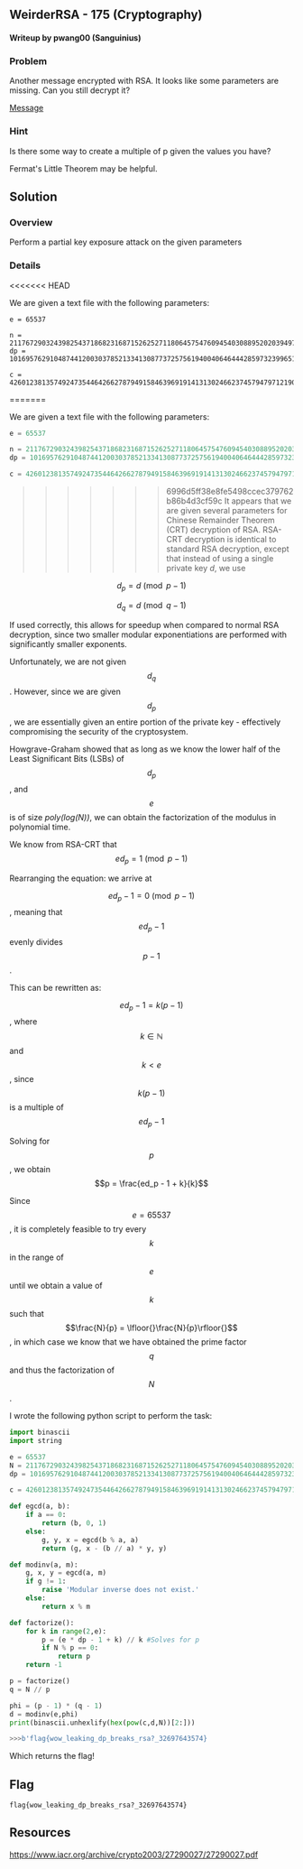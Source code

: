 ## WeirderRSA - 175 (Cryptography)

#### Writeup by pwang00 (Sanguinius)



### Problem

Another message encrypted with RSA. It looks like some parameters are missing. Can you still decrypt it?

[Message](https://webshell2017.picoctf.com/static/7b8498694279da845b09e10587e432b1/clue.txt)

### Hint

Is there some way to create a multiple of p given the values you have?

Fermat's Little Theorem may be helpful.

## Solution

### Overview

Perform a partial key exposure attack on the given parameters

### Details
<<<<<<< HEAD

We are given a text file with the following parameters:

```
e = 65537

n = 211767290324398254371868231687152625271180645754760945403088952020394972457469805823582174761387551992017650132806887143281743839388543576204324782920306260516024555364515883886110655807724459040458316068890447499547881914042520229001396317762404169572753359966034696955079260396682467936073461651616640916909
dp = 10169576291048744120030378521334130877372575619400406464442859732399651284965479823750811638854185900836535026290910663113961810650660236370395359445734425

c = 42601238135749247354464266278794915846396919141313024662374579479712190675096500801203662531952565488623964806890491567595603873371264777262418933107257283084704170577649264745811855833366655322107229755242767948773320530979935167331115009578064779877494691384747024161661024803331738931358534779829183671004
```

=======

We are given a text file with the following parameters:

```python
e = 65537

n = 211767290324398254371868231687152625271180645754760945403088952020394972457469805823582174761387551992017650132806887143281743839388543576204324782920306260516024555364515883886110655807724459040458316068890447499547881914042520229001396317762404169572753359966034696955079260396682467936073461651616640916909
dp = 10169576291048744120030378521334130877372575619400406464442859732399651284965479823750811638854185900836535026290910663113961810650660236370395359445734425

c = 42601238135749247354464266278794915846396919141313024662374579479712190675096500801203662531952565488623964806890491567595603873371264777262418933107257283084704170577649264745811855833366655322107229755242767948773320530979935167331115009578064779877494691384747024161661024803331738931358534779829183671004
```

>>>>>>> 6996d5ff38e8fe5498ccec379762b86b4d3cf59c
It appears that we are given several parameters for Chinese Remainder Theorem \(CRT\) decryption of RSA.  RSA-CRT decryption is identical to standard RSA decryption, except that instead of using a single private key $d$, we use

$$d_p = d \pmod{p-1}$$

$$d_q = d \pmod{q-1}$$

If used correctly, this allows for speedup when compared to normal RSA decryption, since two smaller modular exponentiations are performed with significantly smaller exponents.

Unfortunately, we are not given $$d_q$$. However, since we are given $$d_p$$, we are essentially given an entire portion of the private key - effectively compromising the security of the cryptosystem.

Howgrave-Graham showed that as long as we know the lower half of the Least Significant Bits (LSBs) of $$d_p$$, and $$e$$ is of size *poly(log(N))*, we can obtain the factorization of the modulus in polynomial time.  

We know from RSA-CRT that $$ed_p = 1 \pmod{p-1}$$

Rearranging the equation: we arrive at

$$ed_p - 1 = 0\pmod{p-1}$$, meaning that $$ed_p - 1$$ evenly divides $$p-1$$.

This can be rewritten as:

$$ed_p - 1 = k(p-1)$$, where $$k\in\mathbb{N}$$ and $$k < e$$, since $$k(p-1)$$ is a multiple of  $$ed_p - 1$$

Solving for $$p$$, we obtain $$p = \frac{ed_p - 1 + k}{k}$$

Since $$e = 65537$$, it is completely feasible to try every $$k$$ in the range of $$e$$ until we obtain a value of $$k$$ such that $$\frac{N}{p} = \lfloor{}\frac{N}{p}\rfloor{}$$, in which case we know that we have obtained the prime factor $$q$$ and thus the factorization of $$N$$.

I wrote the following python script to perform the task:

```python
import binascii
import string

e = 65537
N = 211767290324398254371868231687152625271180645754760945403088952020394972457469805823582174761387551992017650132806887143281743839388543576204324782920306260516024555364515883886110655807724459040458316068890447499547881914042520229001396317762404169572753359966034696955079260396682467936073461651616640916909
dp = 10169576291048744120030378521334130877372575619400406464442859732399651284965479823750811638854185900836535026290910663113961810650660236370395359445734425

c = 42601238135749247354464266278794915846396919141313024662374579479712190675096500801203662531952565488623964806890491567595603873371264777262418933107257283084704170577649264745811855833366655322107229755242767948773320530979935167331115009578064779877494691384747024161661024803331738931358534779829183671004

def egcd(a, b):
    if a == 0:
        return (b, 0, 1)
    else:
        g, y, x = egcd(b % a, a)
        return (g, x - (b // a) * y, y)

def modinv(a, m):
    g, x, y = egcd(a, m)
    if g != 1:
        raise 'Modular inverse does not exist.'
    else:
        return x % m

def factorize():
    for k in range(2,e):
        p = (e * dp - 1 + k) // k #Solves for p
        if N % p == 0:
            return p
    return -1

p = factorize()
q = N // p

phi = (p - 1) * (q - 1)
d = modinv(e,phi)
print(binascii.unhexlify(hex(pow(c,d,N))[2:]))

>>>b'flag{wow_leaking_dp_breaks_rsa?_32697643574}
```
Which returns the flag!

## Flag

    flag{wow_leaking_dp_breaks_rsa?_32697643574}

## Resources

https://www.iacr.org/archive/crypto2003/27290027/27290027.pdf
